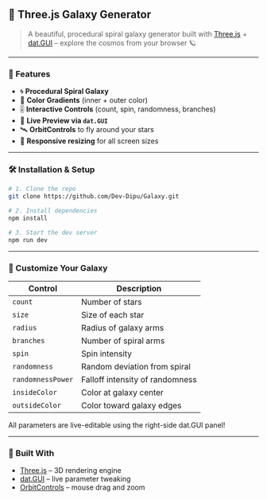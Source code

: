 ## 🌌 Three.js Galaxy Generator

> A beautiful, procedural spiral galaxy generator built with [Three.js](https://threejs.org/) + [dat.GUI](https://github.com/dataarts/dat.gui) – explore the cosmos from your browser 🪐

---

### 🚀 Features

* 🌀 **Procedural Spiral Galaxy**
* 🎨 **Color Gradients** (inner + outer color)
* 🎚️ **Interactive Controls** (count, spin, randomness, branches)
* 🧪 **Live Preview via `dat.GUI`**
* 🛰️ **OrbitControls** to fly around your stars
* 📏 **Responsive resizing** for all screen sizes

---

### 🛠️ Installation & Setup

```bash
# 1. Clone the repo
git clone https://github.com/Dev-Dipu/Galaxy.git

# 2. Install dependencies
npm install

# 3. Start the dev server
npm run dev
```

---

### 🧪 Customize Your Galaxy

| Control           | Description                     |
| ----------------- | ------------------------------- |
| `count`           | Number of stars                 |
| `size`            | Size of each star               |
| `radius`          | Radius of galaxy arms           |
| `branches`        | Number of spiral arms           |
| `spin`            | Spin intensity                  |
| `randomness`      | Random deviation from spiral    |
| `randomnessPower` | Falloff intensity of randomness |
| `insideColor`     | Color at galaxy center          |
| `outsideColor`    | Color toward galaxy edges       |

All parameters are live-editable using the right-side dat.GUI panel!

---

### 🔭 Built With

* [Three.js](https://threejs.org/) – 3D rendering engine
* [dat.GUI](https://github.com/dataarts/dat.gui) – live parameter tweaking
* [OrbitControls](https://threejs.org/docs/#examples/en/controls/OrbitControls) – mouse drag and zoom

